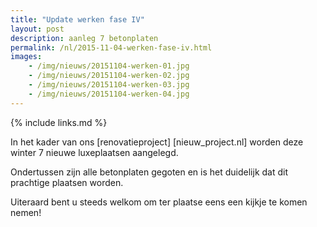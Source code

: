 ```yaml
---
title: "Update werken fase IV"
layout: post
description: aanleg 7 betonplaten 
permalink: /nl/2015-11-04-werken-fase-iv.html
images: 
    - /img/nieuws/20151104-werken-01.jpg
    - /img/nieuws/20151104-werken-02.jpg
    - /img/nieuws/20151104-werken-03.jpg
    - /img/nieuws/20151104-werken-04.jpg
---
```


{% include links.md %}


In het kader van ons [renovatieproject] [nieuw_project.nl] worden deze winter 7 nieuwe luxeplaatsen aangelegd.

Ondertussen zijn alle betonplaten gegoten en is het duidelijk dat dit prachtige plaatsen worden. 


Uiteraard bent u steeds welkom om ter plaatse eens een kijkje te komen nemen!